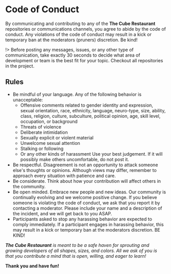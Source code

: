 # Code of Conduct

By communicating and contributing to any of the **The Cube Restaurant** repositories or communications channels, you agree to abide by the code of conduct. Any violations of the code of conduct may result in a kick or temporary ban at the moderators (pruners) discretion. Be kind!

!> Before posting any messages, issues, or any other type of communication, take exactly 30 seconds to decide what area of development or team is the best fit for your topic. Checkout all repositories in the project.

## Rules

- Be mindful of your language. Any of the following behavior is unacceptable:
  - Offensive comments related to gender identity and expression, sexual orientation, race, ethnicity, language, neuro-type, size, ability, class, religion, culture, subculture, political opinion, age, skill level, occupation, or background
  - Threats of violence
  - Deliberate intimidation
  - Sexually explicit or violent material
  - Unwelcome sexual attention
  - Stalking or following
  - Or any other kinds of harassment Use your best judgement. If it will possibly make others uncomfortable, do not post it.
- Be respectful. Disagreement is not an opportunity to attack someone else's thoughts or opinions. Although views may differ, remember to approach every situation with patience and care.
- Be considerate. Think about how your contribution will affect others in the community.
- Be open minded. Embrace new people and new ideas. Our community is continually evolving and we welcome positive change. If you believe someone is violating the code of conduct, we ask that you report it by contacting a moderator. Please include your name and a description of the incident, and we will get back to you ASAP.
- Participants asked to stop any harassing behavior are expected to comply immediately. If a participant engages in harassing behavior, this may result in a kick or temporary ban at the moderators discretion. BE KIND!

_**The Cube Restaurant** is meant to be a safe haven for sprouting and growing developers of all shapes, sizes, and colors. All we ask of you is that you contribute a mind that is open, willing, and eager to learn!_

**Thank you and have fun!**
